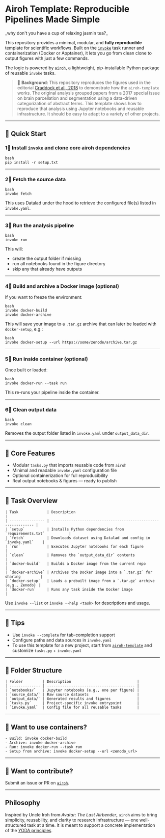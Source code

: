 # Airoh Template: Reproducible Pipelines Made Simple

\_why don't you have a cup of relaxing jasmin tea?\_

This repository provides a minimal, modular, and **fully reproducible** template for scientific workflows. Built on the [`invoke`](https://www.pyinvoke.org/) task runner and containerization (Docker or Apptainer), it lets you go from clean clone to output figures with just a few commands.

The logic is powered by [`airoh`](https://pypi.org/project/airoh/), a lightweight, pip-installable Python package of reusable `invoke` tasks.

> 🧠 **Background**: This repository reproduces the figures used in the editorial [Craddock et al., 2018](https://doi.org/10.1016/j.neuroimage.2017.11.063) to demonstrate how the `airoh-template` works. The original analysis grouped papers from a 2017 special issue on brain parcellation and segmentation using a data-driven categorization of abstract terms. This template shows how to reproduce that analysis using Jupyter notebooks and reusable infrastructure. It should be easy to adapt to a variety of other projects.

---

## 🚀 Quick Start

### 1⃣ Install `invoke` and clone core airoh dependencies

```
bash
pip install -r setup.txt
```

---

### 2⃣ Fetch the source data

```
bash
invoke fetch
```

This uses Datalad under the hood to retrieve the configured file(s) listed in `invoke.yaml`.

---

### 3⃣ Run the analysis pipeline

```
bash
invoke run
```

This will:

* create the output folder if missing
* run all notebooks found in the figure directory
* skip any that already have outputs

---

### 4⃣ Build and archive a Docker image (optional)

If you want to freeze the environment:

```
bash
invoke docker-build
invoke docker-archive
```

This will save your image to a `.tar.gz` archive that can later be loaded with `docker-setup`, e.g.:

```
bash
invoke docker-setup --url https://some/zenodo/archive.tar.gz
```

---

### 5⃣ Run inside container (optional)

Once built or loaded:

```
bash
invoke docker-run --task run
```

This re-runs your pipeline inside the container.

---

### 6⃣ Clean output data

```
bash
invoke clean
```

Removes the output folder listed in `invoke.yaml` under `output_data_dir`.

---

## 🧠 Core Features

* Modular `tasks.py` that imports reusable code from `airoh`
* Minimal and readable `invoke.yaml` configuration file
* Optional containerization for full reproducibility
* Real output notebooks & figures — ready to publish

---

## 🧰 Task Overview

```
| Task             | Description                                                    |
| ---------------- | -------------------------------------------------------------- |
| `setup`          | Installs Python dependencies from `requirements.txt`           |
| `fetch`          | Downloads dataset using Datalad and config in `invoke.yaml`    |
| `run`            | Executes Jupyter notebooks for each figure                     |
| `clean`          | Removes the `output_data_dir` contents                         |
| `docker-build`   | Builds a Docker image from the current repo                    |
| `docker-archive` | Archives the Docker image into a `.tar.gz` for sharing         |
| `docker-setup`   | Loads a prebuilt image from a `.tar.gz` archive (e.g., Zenodo) |
| `docker-run`     | Runs any task inside the Docker image                          |
```

Use `invoke --list` or `invoke --help <task>` for descriptions and usage.

---

## 🧭 Tips

* Use `invoke --complete` for tab-completion support
* Configure paths and data sources in `invoke.yaml`
* To use this template for a new project, start from [`airoh-template`](https://github.com/SIMEXP/airoh-template) and customize `tasks.py` + `invoke.yaml`

---

## 📁 Folder Structure

```
| Folder         | Description                              |
| -------------- | ---------------------------------------- |
| `notebooks/`   | Jupyter notebooks (e.g., one per figure) |
| `source_data/` | Raw source datasets                      |
| `output_data/` | Generated results and figures            |
| `tasks.py`     | Project-specific invoke entrypoint       |
| `invoke.yaml`  | Config file for all reusable tasks       |
```

---

## 🧪 Want to use containers?

```
- Build: invoke docker-build
- Archive: invoke docker-archive
- Run: invoke docker-run --task run
- Setup from archive: invoke docker-setup --url <zenodo_url>
```

---

## 🔁 Want to contribute?

Submit an issue or PR on [`airoh`](https://github.com/SIMEXP/airoh).

---

## Philosophy

Inspired by Uncle Iroh from *Avatar: The Last Airbender*, `airoh` aims to bring simplicity, reusability, and clarity to research infrastructure — one well-structured task at a time. It is meant to support a concrete implementation of the [YODA principles](https://handbook.datalad.org/en/latest/basics/101-127-yoda.html).

